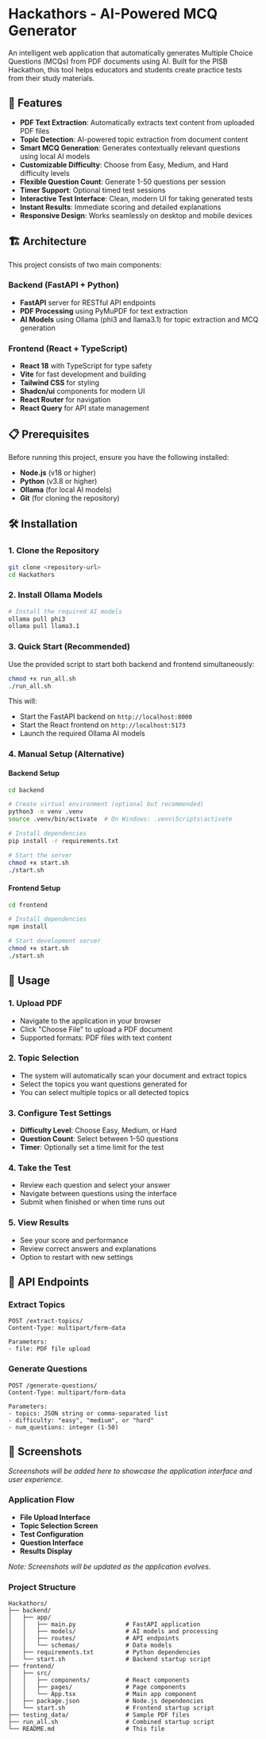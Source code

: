 # Hackathors - AI-Powered MCQ Generator

An intelligent web application that automatically generates Multiple Choice Questions (MCQs) from PDF documents using AI. Built for the PISB Hackathon, this tool helps educators and students create practice tests from their study materials.

## 🚀 Features

- **PDF Text Extraction**: Automatically extracts text content from uploaded PDF files
- **Topic Detection**: AI-powered topic extraction from document content
- **Smart MCQ Generation**: Generates contextually relevant questions using local AI models
- **Customizable Difficulty**: Choose from Easy, Medium, and Hard difficulty levels
- **Flexible Question Count**: Generate 1-50 questions per session
- **Timer Support**: Optional timed test sessions
- **Interactive Test Interface**: Clean, modern UI for taking generated tests
- **Instant Results**: Immediate scoring and detailed explanations
- **Responsive Design**: Works seamlessly on desktop and mobile devices

## 🏗️ Architecture

This project consists of two main components:

### Backend (FastAPI + Python)
- **FastAPI** server for RESTful API endpoints
- **PDF Processing** using PyMuPDF for text extraction
- **AI Models** using Ollama (phi3 and llama3.1) for topic extraction and MCQ generation

### Frontend (React + TypeScript)
- **React 18** with TypeScript for type safety
- **Vite** for fast development and building
- **Tailwind CSS** for styling
- **Shadcn/ui** components for modern UI
- **React Router** for navigation
- **React Query** for API state management

## 📋 Prerequisites

Before running this project, ensure you have the following installed:

- **Node.js** (v18 or higher)
- **Python** (v3.8 or higher)
- **Ollama** (for local AI models)
- **Git** (for cloning the repository)

## 🛠️ Installation

### 1. Clone the Repository
```bash
git clone <repository-url>
cd Hackathors
```

### 2. Install Ollama Models
```bash
# Install the required AI models
ollama pull phi3
ollama pull llama3.1
```

### 3. Quick Start (Recommended)
Use the provided script to start both backend and frontend simultaneously:
```bash
chmod +x run_all.sh
./run_all.sh
```

This will:
- Start the FastAPI backend on `http://localhost:8000`
- Start the React frontend on `http://localhost:5173`
- Launch the required Ollama AI models

### 4. Manual Setup (Alternative)

#### Backend Setup
```bash
cd backend

# Create virtual environment (optional but recommended)
python3 -m venv .venv
source .venv/bin/activate  # On Windows: .venv\Scripts\activate

# Install dependencies
pip install -r requirements.txt

# Start the server
chmod +x start.sh
./start.sh
```

#### Frontend Setup
```bash
cd frontend

# Install dependencies
npm install

# Start development server
chmod +x start.sh
./start.sh
```

## 🎯 Usage

### 1. Upload PDF
- Navigate to the application in your browser
- Click "Choose File" to upload a PDF document
- Supported formats: PDF files with text content

### 2. Topic Selection
- The system will automatically scan your document and extract topics
- Select the topics you want questions generated for
- You can select multiple topics or all detected topics

### 3. Configure Test Settings
- **Difficulty Level**: Choose Easy, Medium, or Hard
- **Question Count**: Select between 1-50 questions
- **Timer**: Optionally set a time limit for the test

### 4. Take the Test
- Review each question and select your answer
- Navigate between questions using the interface
- Submit when finished or when time runs out

### 5. View Results
- See your score and performance
- Review correct answers and explanations
- Option to restart with new settings

## 🔧 API Endpoints

### Extract Topics
```
POST /extract-topics/
Content-Type: multipart/form-data

Parameters:
- file: PDF file upload
```

### Generate Questions
```
POST /generate-questions/
Content-Type: multipart/form-data

Parameters:
- topics: JSON string or comma-separated list
- difficulty: "easy", "medium", or "hard"
- num_questions: integer (1-50)
```

## 📸 Screenshots

*Screenshots will be added here to showcase the application interface and user experience.*

### Application Flow
- **File Upload Interface**
- **Topic Selection Screen**
- **Test Configuration**
- **Question Interface**
- **Results Display**

*Note: Screenshots will be updated as the application evolves.*


### Project Structure
```
Hackathors/
├── backend/
│   ├── app/
│   │   ├── main.py              # FastAPI application
│   │   ├── models/              # AI models and processing
│   │   ├── routes/              # API endpoints
│   │   └── schemas/             # Data models
│   ├── requirements.txt         # Python dependencies
│   └── start.sh                 # Backend startup script
├── frontend/
│   ├── src/
│   │   ├── components/          # React components
│   │   ├── pages/               # Page components
│   │   └── App.tsx              # Main app component
│   ├── package.json             # Node.js dependencies
│   └── start.sh                 # Frontend startup script
├── testing_data/                # Sample PDF files
├── run_all.sh                   # Combined startup script
└── README.md                    # This file
```

